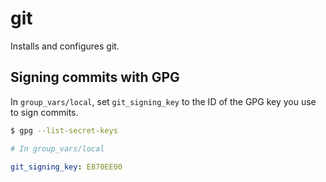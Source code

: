git
===

Installs and configures git.

## Signing commits with GPG

In `group_vars/local`, set `git_signing_key` to the ID of the GPG key you use to sign commits.

```bash
$ gpg --list-secret-keys
```

```yaml
# In group_vars/local

git_signing_key: E870EE00
```

